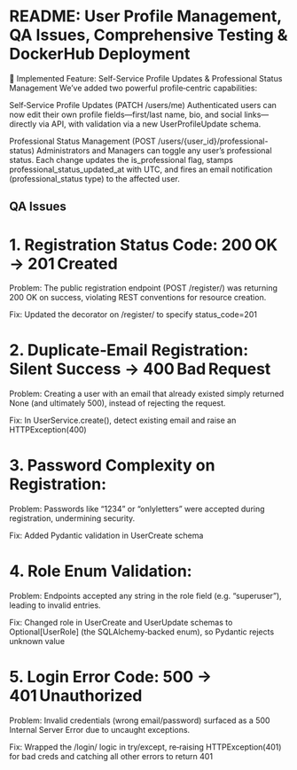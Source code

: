 # README: User Profile Management, QA Issues, Comprehensive Testing & DockerHub Deployment

📌 Implemented Feature: Self-Service Profile Updates & Professional Status Management
We’ve added two powerful profile‑centric capabilities:

Self‑Service Profile Updates (PATCH /users/me)
Authenticated users can now edit their own profile fields—first/last name, bio, and social links—directly via API, with validation via a new UserProfileUpdate schema.

Professional Status Management (POST /users/{user_id}/professional-status)
Administrators and Managers can toggle any user’s professional status. Each change updates the is_professional flag, stamps professional_status_updated_at with UTC, and fires an email notification (professional_status type) to the affected user.

## QA Issues
# 1. Registration Status Code: 200 OK → 201 Created

Problem:
The public registration endpoint (POST /register/) was returning 200 OK on success, violating REST conventions for resource creation.

Fix:
Updated the decorator on /register/ to specify status_code=201

# 2. Duplicate‑Email Registration: Silent Success → 400 Bad Request
Problem:
Creating a user with an email that already existed simply returned None (and ultimately 500), instead of rejecting the request.

Fix:
In UserService.create(), detect existing email and raise an HTTPException(400)

# 3. Password Complexity on Registration: 
Problem:
Passwords like “1234” or “onlyletters” were accepted during registration, undermining security.

Fix:
Added Pydantic validation in UserCreate schema

# 4. Role Enum Validation: 
Problem:
Endpoints accepted any string in the role field (e.g. “superuser”), leading to invalid entries.

Fix:
Changed role in UserCreate and UserUpdate schemas to Optional[UserRole] (the SQLAlchemy‑backed enum), so Pydantic rejects unknown value

# 5. Login Error Code: 500 → 401 Unauthorized
Problem:
Invalid credentials (wrong email/password) surfaced as a 500 Internal Server Error due to uncaught exceptions.

Fix:
Wrapped the /login/ logic in try/except, re‑raising HTTPException(401) for bad creds and catching all other errors to return 401